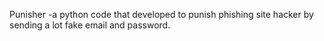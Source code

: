 Punisher
-a python code that developed to punish phishing site hacker by sending a lot fake email and password.
